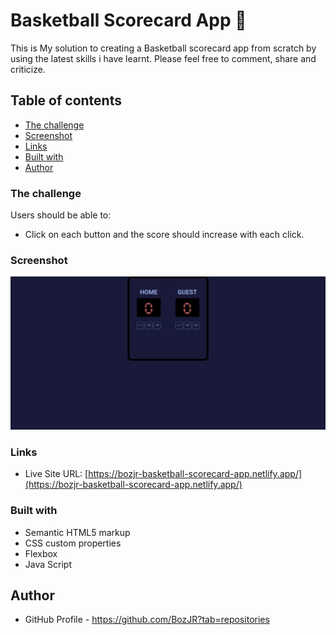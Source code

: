 # Basketball Scorecard App 🏀

This is My solution to creating a Basketball scorecard app from scratch by using the latest skills i have learnt. Please feel free to comment, share and criticize. 

## Table of contents

  - [The challenge](#the-challenge)
  - [Screenshot](#screenshot)
  - [Links](#links)
  - [Built with](#built-with)
  - [Author](#author)


### The challenge

Users should be able to:

- Click on each button and the score should increase with each click.


### Screenshot

![](./completion%20pic/basketball-scorecard-app-screenshot.jpeg)


### Links

- Live Site URL: [https://bozjr-basketball-scorecard-app.netlify.app/](https://bozjr-basketball-scorecard-app.netlify.app/)


### Built with

- Semantic HTML5 markup
- CSS custom properties
- Flexbox
- Java Script


## Author

- GitHub Profile - https://github.com/BozJR?tab=repositories
